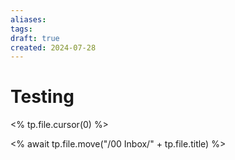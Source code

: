 ```yaml
---
aliases: 
tags: 
draft: true
created: 2024-07-28
---
```

# Testing

<% tp.file.cursor(0) %>

<% await tp.file.move("/00 Inbox/" + tp.file.title) %>